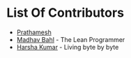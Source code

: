 # List Of Contributors

- [Prathamesh](https://github.com/Prathamesh99)
- [Madhav Bahl](https://github.com/MadhavBahlMD) - The Lean Programmer
- [Harsha Kumar](https://github.com/HarshaKumar23) - Living byte by byte 